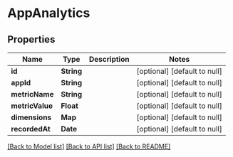 # AppAnalytics
## Properties

| Name | Type | Description | Notes |
|------------ | ------------- | ------------- | -------------|
| **id** | **String** |  | [optional] [default to null] |
| **appId** | **String** |  | [optional] [default to null] |
| **metricName** | **String** |  | [optional] [default to null] |
| **metricValue** | **Float** |  | [optional] [default to null] |
| **dimensions** | **Map** |  | [optional] [default to null] |
| **recordedAt** | **Date** |  | [optional] [default to null] |

[[Back to Model list]](../README.md#documentation-for-models) [[Back to API list]](../README.md#documentation-for-api-endpoints) [[Back to README]](../README.md)

